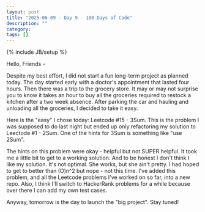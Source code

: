 ```yaml
---
layout: post
title: "2025-06-09 - Day 9 - 100 Days of Code"
description: ""
category:
tags: []
---
```

{% include JB/setup %}

Hello, Friends -

Despite my best effort, I did not start a fun long-term project as planned today. The day started early with a doctor's appointment that lasted four hours. Then there was a trip to the grocery store. It may or may not surprise you to know it takes an hour to buy all the groceries required to restock a kitchen after a two week absence. After parking the car and hauling and unloading all the groceries, I decided to take it easy.

Here is the "easy" I chose today: Leetcode #15 - 3Sum. This is the problem I was supposed to do last night but ended up only refactoring my solution to Leectode #1 - 2Sum. One of the hints for 3Sum is something like "use 2Sum".

The hints on this problem were okay - helpful but not SUPER helpful. It took me a little bit to get to a working solution. And to be honest I don't think I like my solution. It's not optimal. She works, but she ain't pretty. I had hoped to get to better than (O)n^2 but nope - not this time. I've added this problem, and all the Leetcode problems I've worked on so far, into a new repo. Also, I think I'll switch to HackerRank problems for a while because over there I can add my own test cases.

Anyway, tomorrow is the day to launch the "big project". Stay tuned!
